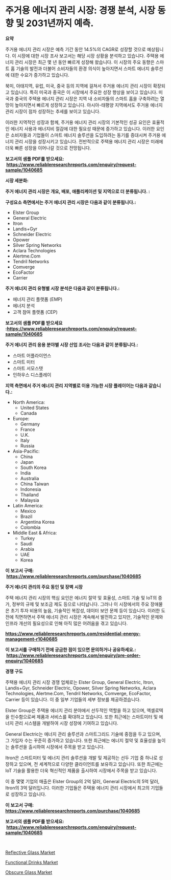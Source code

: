 <p><h1>주거용 에너지 관리 시장: 경쟁 분석, 시장 동향 및 2031년까지 예측.</h1></p><p><strong>요약</strong></p>
<p><p>주거용 에너지 관리 시장은 예측 기간 동안 14.5%의 CAGR로 성장할 것으로 예상됩니다. 이 시장에 대한 시장 조사 보고서는 해당 시장 상황을 분석하고 있습니다. 주택용 에너지 관리 시장은 최근 몇 년 동안 빠르게 성장해 왔습니다. 이 시장의 주요 동향은 스마트 홈 기술의 발전과 더불어 소비자들의 환경 의식이 높아지면서 스마트 에너지 솔루션에 대한 수요가 증가하고 있습니다.</p><p>북미, 아태지역, 유럽, 미국, 중국 등의 지역에 걸쳐서 주거용 에너지 관리 시장이 확장되고 있습니다. 특히 미국과 중국은 이 시장에서 주요한 성장 향상을 보이고 있습니다. 미국과 중국의 주택용 에너지 관리 시장은 지역 내 소비자들의 스마트 홈을 구축하려는 열망이 높아지면서 빠르게 성장하고 있습니다. 아시아-태평양 지역에서도 주거용 에너지 관리 시장이 점차 성장하는 추세를 보이고 있습니다.</p><p>이러한 지역적인 성장과 함께, 주거용 에너지 관리 시장의 기본적인 성공 요인은 효율적인 에너지 사용과 에너지비 절감에 대한 필요성 때문에 증가하고 있습니다. 이러한 요인은 소비자들과 기업들이 스마트 에너지 솔루션을 도입하려는 동기를 증대시켜 주거용 에너지 관리 시장을 성장시키고 있습니다. 전반적으로 주택용 에너지 관리 시장은 미래에 더욱 빠른 성장을 이어나갈 것으로 전망됩니다.</p></p>
<p><strong>보고서의 샘플 PDF를 받으세요: &nbsp;<a href="https://www.reliableresearchreports.com/enquiry/request-sample/1040685">https://www.reliableresearchreports.com/enquiry/request-sample/1040685</a></strong></p>
<p><strong>시장 세분화:</strong></p>
<p><strong> 주거 에너지 관리 시장은 개요, 배포, 애플리케이션 및 지역으로 더 분류됩니다. :</strong></p>
<p><strong>구성요소 측면에서는 주거 에너지 관리 시장은 다음과 같이 분류됩니다.:</strong></p>
<p><ul><li>Elster Group</li><li>General Electric</li><li>Itron</li><li>Landis+Gyr</li><li>Schneider Electric</li><li>Opower</li><li>Silver Spring Networks</li><li>Aclara Technologies</li><li>Alertme.Com</li><li>Tendril Networks</li><li>Comverge</li><li>EcoFactor</li><li>Carrier</li></ul></p>
<p><strong> 주거 에너지 관리 유형별 시장 분석은 다음과 같이 분류됩니다.:</strong></p>
<p><ul><li>에너지 관리 플랫폼 (EMP)</li><li>에너지 분석</li><li>고객 참여 플랫폼 (CEP)</li></ul></p>
<p><strong>보고서의 샘플 PDF를 받으세요 :<a href="https://www.reliableresearchreports.com/enquiry/request-sample/1040685">https://www.reliableresearchreports.com/enquiry/request-sample/1040685</a></strong></p>
<p><strong> 주거 에너지 관리 응용 분야별 시장 산업 조사는 다음과 같이 분류됩니다.:</strong></p>
<p><ul><li>스마트 어플라이언스</li><li>스마트 미터</li><li>스마트 서모스탯</li><li>인하우스 디스플레이</li></ul></p>
<p><strong>지역 측면에서 주거 에너지 관리 지역별로 이용 가능한 시장 플레이어는 다음과 같습니다.:</strong></p>
<p><ul>
    <li>
        North America:
        <ul>
            <li>United States</li>
            <li>Canada</li>
        </ul>
    </li>
    <li>
        Europe:
        <ul>
            <li>Germany</li>
            <li>France</li>
            <li>U.K.</li>
            <li>Italy</li>
            <li>Russia</li>
        </ul>
    </li>
    <li>
        Asia-Pacific:
        <ul>
            <li>China</li>
            <li>Japan</li>
            <li>South Korea</li>
            <li>India</li>
            <li>Australia</li>
            <li>China Taiwan</li>
            <li>Indonesia</li>
            <li>Thailand</li>
            <li>Malaysia</li>
        </ul>
    </li>
    <li>
        Latin America:
        <ul>
            <li>Mexico</li>
            <li>Brazil</li>
            <li>Argentina Korea</li>
            <li>Colombia</li>
        </ul>
    </li>
    <li>
        Middle East & Africa:
        <ul>
            <li>Turkey</li>
            <li>Saudi</li>
            <li>Arabia</li>
            <li>UAE</li>
            <li>Korea</li>
        </ul>
    </li>
    </ul></p>
<p><strong>이 보고서 구매: &nbsp;<a href="https://www.reliableresearchreports.com/purchase/1040685">https://www.reliableresearchreports.com/purchase/1040685</a></strong></p>
<p><strong>주거 에너지 관리의 주요 동인 및 장벽 시장</strong></p>
<p><p>주택 에너지 관리 시장의 핵심 요인은 에너지 절약 및 효율성, 스마트 기술 및 IoT의 증가, 정부의 규제 및 보조금 제도 등으로 나타납니다. 그러나 이 시장에서의 주요 장애물은 초기 투자 비용의 높음, 기술적인 복잡성, 데이터 보안 문제 등이 있습니다. 이러한 도전에 직면하면서 주택 에너지 관리 시장은 계속해서 발전하고 있지만, 기술적인 문제와 인프라 개선의 필요성으로 인해 아직 많은 어려움을 겪고 있습니다.</p></p>
<p><strong><a href="https://www.reliableresearchreports.com/residential-energy-management-r1040685">https://www.reliableresearchreports.com/residential-energy-management-r1040685</a></strong></p>
<p><strong>이 보고서를 구매하기 전에 궁금한 점이 있으면 문의하거나 공유하세요.: &nbsp;<a href="https://www.reliableresearchreports.com/enquiry/pre-order-enquiry/1040685">https://www.reliableresearchreports.com/enquiry/pre-order-enquiry/1040685</a></strong></p>
<p><strong>경쟁 구도</strong></p>
<p><p>주택용 에너지 관리 시장 경쟁 업체로는 Elster Group, General Electric, Itron, Landis+Gyr, Schneider Electric, Opower, Silver Spring Networks, Aclara Technologies, Alertme.Com, Tendril Networks, Comverge, EcoFactor, Carrier 등이 있습니다. 이 중 일부 기업들의 세부 정보를 제공하겠습니다.</p><p>Elster Group은 주택용 에너지 관리 분야에서 선두적인 역할을 하고 있으며, 엑셀로텍을 인수함으로써 제품과 서비스를 확대하고 있습니다. 또한 최근에는 스마트미터 및 에너지 관리 시스템을 개발하여 시장 성장에 기여하고 있습니다.</p><p>General Electric는 에너지 관리 솔루션과 스마트그리드 기술에 중점을 두고 있으며, 그 가입자 수는 꾸준히 증가하고 있습니다. 또한 최근에는 에너지 절약 및 효율성을 높이는 솔루션을 출시하여 시장에서 주목을 받고 있습니다.</p><p>Itron은 스마트미터 및 에너지 관리 솔루션을 개발 및 제공하는 선두 기업 중 하나로 성장하고 있으며, 전 세계적으로 다양한 클라이언트를 보유하고 있습니다. 또한 최근에는 IoT 기술을 활용한 더욱 혁신적인 제품을 출시하여 시장에서 주목을 받고 있습니다.</p><p>이 중 몇몇 기업의 매출은 Elster Group의 2억 달러, General Electric의 5억 달러, Itron의 3억 달러입니다. 이러한 기업들은 주택용 에너지 관리 시장에서 최고의 기업들로 성장하고 있습니다.</p></p>
<p><strong>이 보고서 구매: &nbsp; <a href="https://www.reliableresearchreports.com/purchase/1040685">https://www.reliableresearchreports.com/purchase/1040685</a></strong></p>
<p><strong>보고서의 샘플 PDF를 받으세요: &nbsp;<a href="https://www.reliableresearchreports.com/enquiry/request-sample/1040685">https://www.reliableresearchreports.com/enquiry/request-sample/1040685</a></strong><strong></strong></p>
<p>&nbsp;</p>
<p><p><a href="https://funky-papaya-cf4.notion.site/Reflective-Glass-Market-Growth-Market-Trends-COVID-19-Impact-and-Forecasts-for-period-from-2024--ebdb53ae17064b3f9baa0b90f184d02b">Reflective Glass Market</a></p><p><a href="https://github.com/ChiragRP21/Market-Research-Report-List-4/blob/main/functional-drinks-market.md">Functional Drinks Market</a></p><p><a href="https://sore-arch-6db.notion.site/Obscure-Glass-Market-Size-Growth-and-Forecast-from-2024-2031-f6095479a8b2469db01595078a92b20b">Obscure Glass Market</a></p></p>